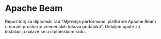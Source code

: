 # Apache Beam
Repozitorij za diplomski rad "Mjerenje performanci platforme Apache Beam u obradi prostorno vremenskih tokova podataka".
Detaljne upute za instalaciju nalaze se u diplomskom radu.
